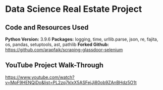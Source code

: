 # Data Science Real Estate Project


## Code and Resources Used 
**Python Version:** 3.9.6
**Packages:** logging, time, urllib.parse, json, re, fajita, os, pandas, setuptools, ast, pathlib
**Forked Github:** https://github.com/arapfaik/scraping-glassdoor-selenium  

## YouTube Project Walk-Through
https://www.youtube.com/watch?v=MpF9HENQjDo&list=PL2zq7klxX5ASFejJj80ob9ZAnBHdz5O1t


